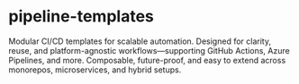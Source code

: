 # pipeline-templates
Modular CI/CD templates for scalable automation. Designed for clarity, reuse, and platform-agnostic workflows—supporting GitHub Actions, Azure Pipelines, and more. Composable, future-proof, and easy to extend across monorepos, microservices, and hybrid setups.
